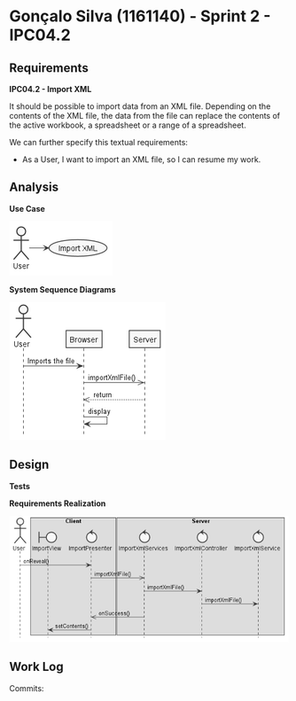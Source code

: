 **Gonçalo Silva** (1161140) - Sprint 2 - IPC04.2
================================================

## Requirements

**IPC04.2 - Import XML**

It should be possible to import data from an XML file. Depending on the contents of the XML file, the data from the file can replace the contents of the active workbook, a spreadsheet or a range of a spreadsheet.

We can further specify this textual requirements:

* As a User, I want to import an XML file, so I can resume my work.

## Analysis

**Use Case**

![US](us.png)

**System Sequence Diagrams**

![Analysis SD](analysis.png)

## Design

**Tests**

**Requirements Realization**

![Design SD](design.png)

## Work Log

Commits:

